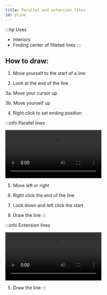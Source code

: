 ```yaml
---
title: Parallel and extension lines
id: pline
---
```


:::tip Uses
- Interiors
- Finding center of filleted lines
:::

## How to draw:  
1. Move yourself to the start of a line

2. Look at the end of the line

3a. Move your cursor up

3b. Move yourself up

4. Right click to set ending position

:::info Parallel lines

![parallel](@site/static/media/docs/videos/parallel_line.mp4)

5. Move left or right

6. Right click the end of the line

7. Look down and left click the start

8. Draw the line
:::

:::info Extension lines

![extension](@site/static/media/docs/videos/extend_line.mp4)

5. Draw the line
:::